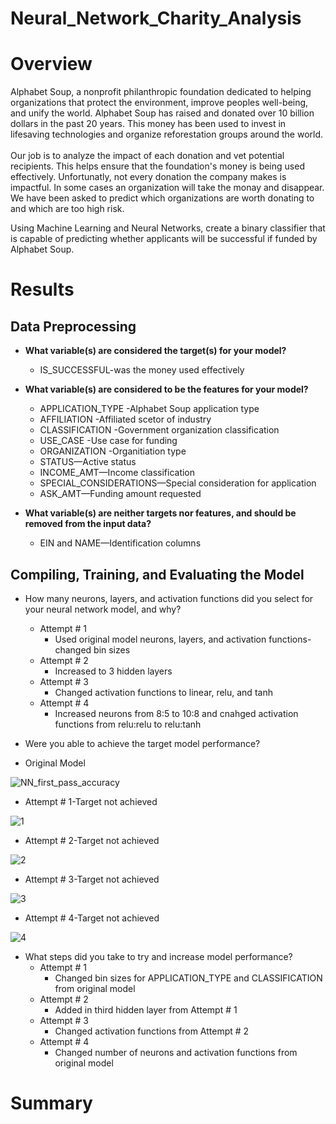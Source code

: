 # Neural_Network_Charity_Analysis

# Overview
Alphabet Soup, a nonprofit philanthropic foundation dedicated to helping organizations that protect the environment, improve peoples well-being, and unify the world.  Alphabet Soup has raised and donated over 10 billion dollars in the past 20 years.  This money has been used to invest in lifesaving technologies and organize reforestation groups around the world.  
<br>
Our job is to analyze the impact of each donation and vet potential recipients.  This helps ensure that the foundation's money is being used effectively.  Unfortunatly, not every donation the company makes is impactful.  In some cases an organization will take the monay and disappear.  We have been asked to predict which organizations are worth donating to and which are too high risk. 
<br>

Using Machine Learning and Neural Networks, create a binary classifier that is capable of predicting whether applicants will be successful if funded by Alphabet Soup.

# Results

## Data Preprocessing
- **What variable(s) are considered the target(s) for your model?**
    - IS_SUCCESSFUL-was the money used effectively 
    
- **What variable(s) are considered to be the features for your model?**
    - APPLICATION_TYPE -Alphabet Soup application type
    - AFFILIATION -Affiliated scetor of industry
    - CLASSIFICATION -Government organization classification
    - USE_CASE -Use case for funding
    - ORGANIZATION -Organitiation type
    - STATUS—Active status
    - INCOME_AMT—Income classification
    - SPECIAL_CONSIDERATIONS—Special consideration for application
    - ASK_AMT—Funding amount requested
    
- **What variable(s) are neither targets nor features, and should be removed from the input data?**
    - EIN and NAME—Identification columns
    

## Compiling, Training, and Evaluating the Model
- How many neurons, layers, and activation functions did you select for your neural network model, and why?
    - Attempt # 1
        - Used original model neurons, layers, and activation functions-changed bin sizes
    - Attempt # 2
        - Increased to 3 hidden layers
    - Attempt # 3
        - Changed activation functions to linear, relu, and tanh
    - Attempt # 4
        - Increased neurons from 8:5 to 10:8 and cnahged activation functions from relu:relu to relu:tanh
    
- Were you able to achieve the target model performance?

- Original Model

![NN_first_pass_accuracy](https://user-images.githubusercontent.com/74840026/139603908-bdde0b32-4310-40da-9a1f-20242c190a65.PNG)
<br>

- Attempt # 1-Target not achieved
        
![1](https://user-images.githubusercontent.com/74840026/139603796-8f4a45a1-6c40-4b6f-ab61-8833faa1ab79.PNG)
<br>

- Attempt # 2-Target not achieved

![2](https://user-images.githubusercontent.com/74840026/139603799-fa4f9d33-0612-4c10-be8d-2f2a99fb144a.PNG)
<br>

- Attempt # 3-Target not achieved
      
![3](https://user-images.githubusercontent.com/74840026/139603803-3d9157c6-54c0-461c-8d04-a210b219d48a.PNG)
<br>

- Attempt # 4-Target not achieved
       
![4](https://user-images.githubusercontent.com/74840026/139603804-db9b2e3c-a995-4ef7-89a0-5fb155375d3e.PNG)
<br>

- What steps did you take to try and increase model performance?
    - Attempt # 1
        - Changed bin sizes for APPLICATION_TYPE and CLASSIFICATION from original model
    - Attempt # 2
        - Added in third hidden layer from Attempt # 1
    - Attempt # 3
        - Changed activation functions from Attempt # 2
    - Attempt # 4
        - Changed number of neurons and activation functions from original model

# Summary
